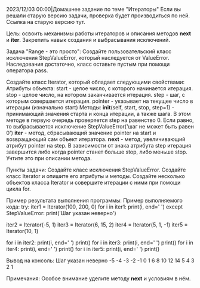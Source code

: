 2023/12/03 00:00|Домашнее задание по теме "Итераторы"
Если вы решали старую версию задачи, проверка будет производиться по ней.
Ссылка на старую версию тут.

Цель: освоить механизмы работы итераторов и описания методов __next__ и __iter__. Закрепить навык создания и выбрасывания исключений.

Задача "Range - это просто":
Создайте пользовательский класс исключения StepValueError, который наследуется от ValueError.
Наследования достаточно, класс оставьте пустым при помощи оператора pass.

Создайте класс Iterator, который обладает следующими свойствами:
Атрибуты объекта:
start - целое число, с которого начинается итерация.
stop - целое число, на котором заканчивается итерация.
step - шаг, с которым совершается итерация.
pointer - указывает на текущее число в итерации (изначально start)
Методы:
__init__(self, start, stop, step=1) - принимающий значения старта и конца итерации, а также шага. В этом методе в первую очередь проверяется step на равенство 0. Если равно, то выбрасывается исключение StepValueError('шаг не может быть равен 0')
__iter__ - метод, сбрасывающий значение pointer на start и возвращающий сам объект итератора.
__next__ - метод, увеличивающий атрибут pointer на step. В зависимости от знака атрибута step итерация завершится либо когда pointer станет больше stop, либо меньше stop. Учтите это при описании метода.

Пункты задачи:
Создайте класс исключения StepValueError.
Создайте класс Iterator и опишите его атрибуты и методы.
Создайте несколько объектов класса Iterator и совершите итерации с ними при помощи цикла for.

Пример результата выполнения программы:
Пример выполняемого кода:
try:
iter1 = Iterator(100, 200, 0)
for i in iter1:
print(i, end=' ')
except StepValueError:
print('Шаг указан неверно')

iter2 = Iterator(-5, 1)
iter3 = Iterator(6, 15, 2)
iter4 = Iterator(5, 1, -1)
iter5 = Iterator(10, 1)


for i in iter2:
print(i, end=' ')
print()
for i in iter3:
print(i, end=' ')
print()
for i in iter4:
print(i, end=' ')
print()
for i in iter5:
print(i, end=' ')
print()

Вывод на консоль:
Шаг указан неверно
-5 -4 -3 -2 -1 0 1
6 8 10 12 14
5 4 3 2 1

Примечания:
Особое внимание уделите методу __next__ и условиям в нём.
